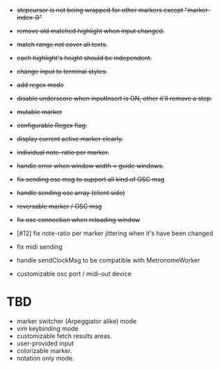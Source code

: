 - ~~stepcursor is not being wrapped for other markers except "marker-index-0"~~
- ~~remove old matched highlight when input changed.~~
- ~~match range not cover all texts.~~
- ~~each highlight's height should be independent.~~
- ~~change input to terminal styles.~~
- ~~add regex mode~~
- ~~disable underscore when inputInsert is ON, other it'll remove a step.~~
- ~~mutable marker~~
- ~~configurable Regex flag.~~
- ~~display current active marker clearly.~~
- ~~individual note-ratio per marker.~~
- ~~handle error when window width < guide windows.~~
- ~~fix sending osc msg to support all kind of OSC msg~~
- ~~handle sending osc array (client side)~~
- ~~reversable marker / OSC msg~~
- ~~fix osc connection when reloading window~~

- [#12] fix note-ratio per marker jittering when it's have been changed
- fix midi sending 
- handle sendClockMsg to be compatible with MetronomeWorker
- customizable osc port / midi-out device

# TBD
- marker switcher (Arpeggiator alike) mode
- vim keybinding mode
- customizable fetch results areas.
- user-provided input
- colorizable marker.
- notation only mode.
